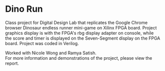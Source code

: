 # Dino Run
Class project for Digital Design Lab that replicates the Google Chrome browser Dinosaur endless runner mini-game on Xilinx FPGA board. Project graphics display is with the FPGA's rbg display adapter on console, while the score and timer is displayed on the Seven-Segment display on the FPGA board. Project was coded in Verilog. 

Worked with Nicole Wong and Ramya Satish.  
For more information and demonstrations of the project, please view the report.
